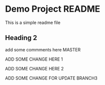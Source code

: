 # Demo Project README

This is a simple readme file

## Heading 2

add some commments here MASTER

ADD SOME CHANGE HERE 1

ADD SOME CHANGE HERE 2

ADD SOME CHANGE FOR UPDATE BRANCH3